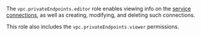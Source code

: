 The `vpc.privateEndpoints.editor` role enables viewing info on the [service connections](../../../vpc/concepts/private-endpoint.md), as well as creating, modifying, and deleting such connections.

This role also includes the `vpc.privateEndpoints.viewer` permissions.
